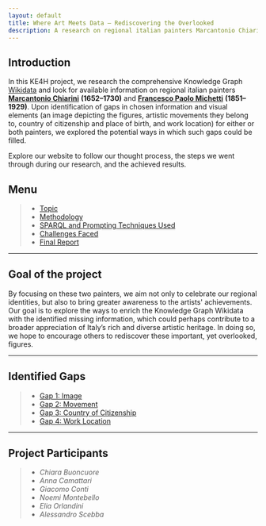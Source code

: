 ```yaml
---
layout: default
title: Where Art Meets Data – Rediscovering the Overlooked
description: A research on regional italian painters Marcantonio Chiarini and Francesco Paolo Michetti
---
```


## Introduction
In this KE4H project, we research the comprehensive Knowledge Graph <a href="https://www.wikidata.org/wiki/Wikidata:Main_Page" target="_blank">Wikidata</a> and look for available information on regional italian painters <a href="https://en.wikipedia.org/wiki/Marcantonio_Chiarini" target="_blank">**Marcantonio Chiarini**</a> **(1652–1730)** and <a href="https://en.wikipedia.org/wiki/Francesco_Paolo_Michetti" target="_blank">**Francesco Paolo Michetti**</a> **(1851–1929)**. Upon identification of gaps in chosen information and visual elements (an image depicting the figures, artistic movements they belong to, country of citizenship and place of birth, and work location) for either or both painters, we explored the potential ways in which such gaps could be filled.

Explore our website to follow our thought process, the steps we went through during our research, and the achieved results.

## Menu
> * [Topic](./topic.html)
> * [Methodology](./methodology.html)
> * [SPARQL and Prompting Techniques Used](./sparql.html)
> * [Challenges Faced](./challenges.html)
> * [Final Report](./final-report.html)

***

## Goal of the project
By focusing on these two painters, we aim not only to celebrate our regional identities, but also to bring greater awareness to the artists' achievements. Our goal is to explore the ways to enrich the Knowledge Graph Wikidata with the identified missing information, which could perhaps contribute to a broader appreciation of Italy’s rich and diverse artistic heritage. In doing so, we hope to encourage others to rediscover these important, yet overlooked, figures.

***

## Identified Gaps 
> * [Gap 1: Image](./gap1.html)
> * [Gap 2: Movement](./gap2.html)
> * [Gap 3: Country of Citizenship](./gap3.html)
> * [Gap 4: Work Location](./gap4.html)

***

## Project Participants 
> * *Chiara Buoncuore*
> * *Anna Camattari*
> * *Giacomo Conti*
> * *Noemi Montebello*
> * *Elia Orlandini*
> * *Alessandro Scebba*
